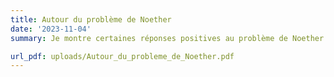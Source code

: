 ```yaml
---
title: Autour du problème de Noether
date: '2023-11-04'
summary: Je montre certaines réponses positives au problème de Noether pour les groupes alternés. 

url_pdf: uploads/Autour_du_probleme_de_Noether.pdf
---
```

